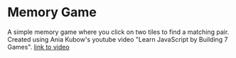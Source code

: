 # Memory Game
A simple memory game where you click on two tiles to find a matching pair.
Created using Ania Kubow's youtube video "Learn JavaScript by Building 7 Games".
[link to video](https://www.youtube.com/watch?v=lhNdUVh3qCc)
